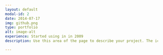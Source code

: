 ```yaml
---
layout: default
modal-id: 2
date: 2014-07-17
img: github.png
type: portfolio
alt: image-alt
experience: Started using in in 2009
description: Use this area of the page to describe your project. The icon above is part of a free icon set by <a href="https://sellfy.com/p/8Q9P/jV3VZ/">Flat Icons</a>. On their website, you can download their free set with 16 icons, or you can purchase the entire set with 146 icons for only $12!

---
```


